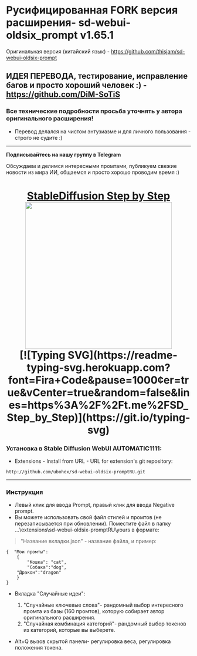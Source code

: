 
# Русифицированная FORK версия расширения- sd-webui-oldsix_prompt v1.65.1 
Оригинальная версия (китайский язык) - https://github.com/thisjam/sd-webui-oldsix-prompt
## ИДЕЯ ПЕРЕВОДА, тестирование, исправление багов и просто хороший человек :) - https://github.com/DiM-SoTiS
### Все технические подробности просьба уточнять у автора оригинального расширения!
* Перевод делался на чистом энтузиазме и для личного пользования - строго не судите :)
--- 

  <p><b> Подписывайтесь на нашу группу в Telegram </b></p>
<p>Обсуждаем и делимся интересными промтами, публикуем свежие новости из мира ИИ, общаемся и просто хорошо проводим время :) </p>

<h1 align="center"> <a href="https://t.me/SD_Step_by_Step" target="_blank">StableDiffusion Step by Step</a> <br>
<img src="imgs/tg.jpg" width="400" height="400" /><br>
[![Typing SVG](https://readme-typing-svg.herokuapp.com?font=Fira+Code&pause=1000&center=true&vCenter=true&random=false&lines=https%3A%2F%2Ft.me%2FSD_Step_by_Step)](https://git.io/typing-svg)
	
### Установка в Stable Diffusion WebUI AUTOMATIC1111:
  * Extensions - Install from URL - URL for extension's git repository:
  ```
http://github.com/ubohex/sd-webui-oldsix-promptRU.git
  ```
 
--- 
### Инструкция 
* Левый клик для ввода Prompt, правый клик для ввода Negative prompt.
* Вы можете использовать свой файл стилей и промтов (не перезаписывается при обновлении). Поместите файл в папку ...\extensions\sd-webui-oldsix-promptRU\yours в формате:
> "Название вкладки.json" - название файла, и пример:
```
{  "Мои промты": 
	{
        "Кошка": "cat",
        "Собака":"dog",
	"Дракон":"dragon"
 	}
}
```
* Вкладка "Случайные идеи":
  1. "Случайные ключевые слова"- рандомный выбор интересного промта из базы (160 промтов), которую собирает автор оригинального расширения.
  2. "Случайная комбинация категорий"- рандомный выбор токенов из категорий, которые вы выберете.

* Alt+Q вызов скрытой панели- регулировка веса, регулировка положения токена.   
